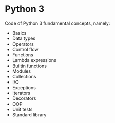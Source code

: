 # Python 3

Code of Python 3 fundamental concepts, namely:

* Basics
* Data types
* Operators
* Control flow
* Functions
* Lambda expressions
* Builtin functions
* Modules
* Collections
* I/O
* Exceptions
* Iterators
* Decorators
* OOP
* Unit tests
* Standard library
